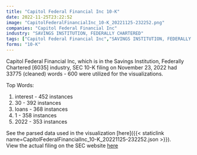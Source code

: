 ```yaml
---
title: "Capitol Federal Financial Inc 10-K"
date: 2022-11-25T23:22:52
image: "CapitolFederalFinancialInc_10-K_20221125-232252.png"
companies: "Capitol Federal Financial Inc"
industry: "SAVINGS INSTITUTION, FEDERALLY CHARTERED"
tags: ["Capitol Federal Financial Inc","SAVINGS INSTITUTION, FEDERALLY CHARTERED","11-23-2022","10-K"]
forms: "10-K"
---
```

Capitol Federal Financial Inc, which is in the Savings Institution, Federally Chartered [6035] industry, SEC 10-K filing on November 23, 2022 had 33775 (cleaned) words - 600 were utilized for the visualizations.

Top Words:
1. interest - 452 instances
2. 30 - 392 instances
3. loans - 368 instances
4. 1 - 358 instances
5. 2022 - 353 instances


See the parsed data used in the visualization [here]({{< staticlink name=CapitolFederalFinancialInc_10-K_20221125-232252.json >}}).  
View the actual filing on the SEC website [here](https://www.sec.gov/Archives/edgar/data/1490906/0001490906-22-000038.txt)